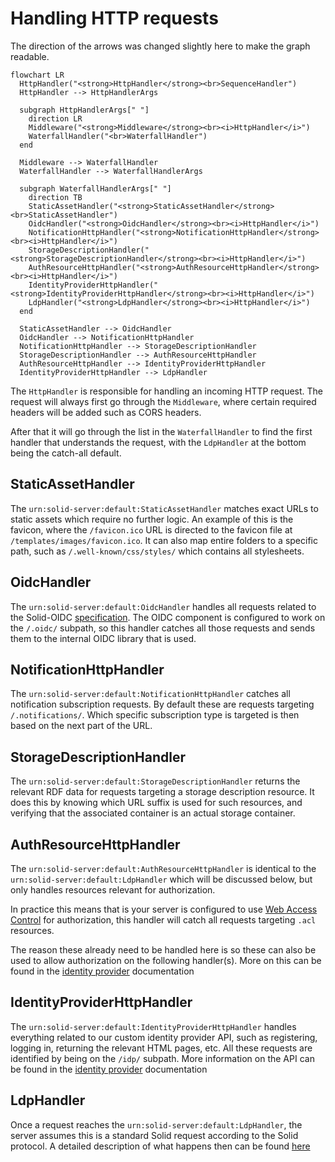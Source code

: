 # Handling HTTP requests

The direction of the arrows was changed slightly here to make the graph readable.

```mermaid
flowchart LR
  HttpHandler("<strong>HttpHandler</strong><br>SequenceHandler")
  HttpHandler --> HttpHandlerArgs

  subgraph HttpHandlerArgs[" "]
    direction LR
    Middleware("<strong>Middleware</strong><br><i>HttpHandler</i>")
    WaterfallHandler("<br>WaterfallHandler")
  end

  Middleware --> WaterfallHandler
  WaterfallHandler --> WaterfallHandlerArgs

  subgraph WaterfallHandlerArgs[" "]
    direction TB
    StaticAssetHandler("<strong>StaticAssetHandler</strong><br>StaticAssetHandler")
    OidcHandler("<strong>OidcHandler</strong><br><i>HttpHandler</i>")
    NotificationHttpHandler("<strong>NotificationHttpHandler</strong><br><i>HttpHandler</i>")
    StorageDescriptionHandler("<strong>StorageDescriptionHandler</strong><br><i>HttpHandler</i>")
    AuthResourceHttpHandler("<strong>AuthResourceHttpHandler</strong><br><i>HttpHandler</i>")
    IdentityProviderHttpHandler("<strong>IdentityProviderHttpHandler</strong><br><i>HttpHandler</i>")
    LdpHandler("<strong>LdpHandler</strong><br><i>HttpHandler</i>")
  end

  StaticAssetHandler --> OidcHandler
  OidcHandler --> NotificationHttpHandler
  NotificationHttpHandler --> StorageDescriptionHandler
  StorageDescriptionHandler --> AuthResourceHttpHandler
  AuthResourceHttpHandler --> IdentityProviderHttpHandler
  IdentityProviderHttpHandler --> LdpHandler
```

The `HttpHandler` is responsible for handling an incoming HTTP request.
The request will always first go through the `Middleware`,
where certain required headers will be added such as CORS headers.

After that it will go through the list in the `WaterfallHandler`
to find the first handler that understands the request,
with the `LdpHandler` at the bottom being the catch-all default.

## StaticAssetHandler

The `urn:solid-server:default:StaticAssetHandler` matches exact URLs to static assets which require no further logic.
An example of this is the favicon, where the `/favicon.ico` URL
is directed to the favicon file at `/templates/images/favicon.ico`.
It can also map entire folders to a specific path, such as `/.well-known/css/styles/` which contains all stylesheets.

## OidcHandler

The `urn:solid-server:default:OidcHandler` handles all requests related
to the Solid-OIDC [specification](https://solid.github.io/solid-oidc/).
The OIDC component is configured to work on the `/.oidc/` subpath,
so this handler catches all those requests and sends them to the internal OIDC library that is used.

## NotificationHttpHandler

The `urn:solid-server:default:NotificationHttpHandler` catches all notification subscription requests.
By default these are requests targeting `/.notifications/`.
Which specific subscription type is targeted is then based on the next part of the URL.

## StorageDescriptionHandler

The `urn:solid-server:default:StorageDescriptionHandler` returns the relevant RDF data
for requests targeting a storage description resource.
It does this by knowing which URL suffix is used for such resources,
and verifying that the associated container is an actual storage container.

## AuthResourceHttpHandler

The `urn:solid-server:default:AuthResourceHttpHandler` is identical
to the `urn:solid-server:default:LdpHandler` which will be discussed below,
but only handles resources relevant for authorization.

In practice this means that is your server is configured
to use [Web Access Control](https://solidproject.org/TR/wac) for authorization,
this handler will catch all requests targeting `.acl` resources.

The reason these already need to be handled here is so these can also be used
to allow authorization on the following handler(s).
More on this can be found in the [identity provider](../../../usage/identity-provider/#access) documentation

## IdentityProviderHttpHandler

The `urn:solid-server:default:IdentityProviderHttpHandler` handles everything
related to our custom identity provider API, such as registering, logging in, returning the relevant HTML pages, etc.
All these requests are identified by being on the `/idp/` subpath.
More information on the API can be found in the [identity provider](../../../usage/identity-provider) documentation

## LdpHandler

Once a request reaches the `urn:solid-server:default:LdpHandler`,
the server assumes this is a standard Solid request according to the Solid protocol.
A detailed description of what happens then can be found [here](protocol/overview.md)
